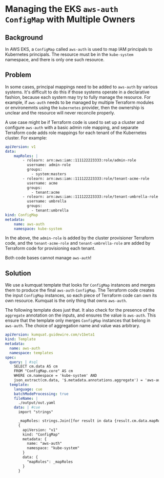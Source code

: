 # Managing the EKS `aws-auth` `ConfigMap` with Multiple Owners

## Background
In AWS EKS, a `ConfigMap` called `aws-auth` is used to map IAM principals to
Kubernetes principals. The resource must be in the `kube-system` namespace, and
there is only one such resource.


## Problem
In some cases, principal mappings need to be added to `aws-auth` by various
systems. It's difficult to do this if those systems operate in a declarative
fashion, because each system may try to fully manage the resource. For example,
if `aws-auth` needs to be managed by multiple Terraform modules or environemnts
using the `kubernetes` provider, then the ownership is unclear and the resource
will never reconcile properly.

A use case might be if Terraform code is used to set up a cluster and configure
`aws-auth` with a basic admin role mapping, and separate Terraform code adds
role mappings for each tenant of the Kubernetes cluster. For example:

```yaml
apiVersion: v1
data:
    mapRoles: |
        - rolearn: arn:aws:iam::111122223333:role/admin-role
          username: admin-role
          groups:
            - system:masters
        - rolearn: arn:aws:iam::111122223333:role/tenant-acme-role
          username: acme
          groups:
            - tenant:acme
        - rolearn: arn:aws:iam::111122223333:role/tenant-umbrella-role
          username: umbrella
          groups:
            - tenant:umbrella
kind: ConfigMap
metadata:
    name: aws-auth
    namespace: kube-system
```

In the above, the `admin-role` is added by the cluster provisioner Terraform code,
and the `tenant-acme-role` and `tenant-umbrella-role` are added by Terraform code
for provisioning each tenant.

Both code bases cannot manage `aws-auth`!


## Solution
We use a kumquat template that looks for `ConfigMap` instances and merges them
to produce the final `aws-auth` `ConfigMap`. The Terraform code creates the
input `ConfigMap` instances, so each piece of Terraform code can own its own
resource. Kumquat is the only thing that owns `aws-auth`.

The following template does just that. It also check for the presence of the
`aggregate` annotation on the inputs, and ensures the value is `aws-auth`.
This ensure that the template only merges `ConfigMap` instances that belong
in `aws-auth`. The choice of aggregation name and value was arbitrary.

```yaml
apiVersion: kumquat.guidewire.com/v1beta1
kind: Template
metadata:
  name: aws-auth
  namespace: templates
spec:
  query: | #sql
    SELECT cm.data AS cm
    FROM "ConfigMap.core" AS cm
    WHERE cm.namespace = 'kube-system' AND
    json_extract(cm.data, '$.metadata.annotations.aggregate') = 'aws-auth'
  template:
    language: cue
    batchModeProcessing: true
    fileName: |
      ./output/out.yaml
    data: | #cue
      import "strings"

      _mapRoles: strings.Join([for result in data {result.cm.data.mapRoles}], "")
      {
        apiVersion: "v1"
        kind: "ConfigMap"
        metadata: {
          name: "aws-auth"
          namespace: "kube-system"
        }
        data: {
          "mapRoles": _mapRoles
        }
      }
```
